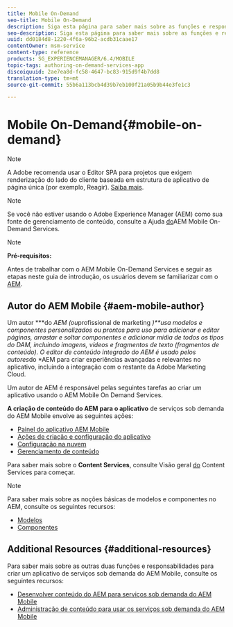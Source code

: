 ```yaml
---
title: Mobile On-Demand
seo-title: Mobile On-Demand
description: Siga esta página para saber mais sobre as funções e responsabilidades do autor dos serviços sob demanda do AEM Mobile.
seo-description: Siga esta página para saber mais sobre as funções e responsabilidades do autor dos serviços sob demanda do AEM Mobile.
uuid: dd0184d8-1220-4f6a-96b2-acdb31caae17
contentOwner: msm-service
content-type: reference
products: SG_EXPERIENCEMANAGER/6.4/MOBILE
topic-tags: authoring-on-demand-services-app
discoiquuid: 2ae7ea8d-fc58-4647-bc83-915d9f4b7dd8
translation-type: tm+mt
source-git-commit: 55b6a113bcb4d39b7eb100f21a05b9b44e3fe1c3

---
```



# Mobile On-Demand{#mobile-on-demand}

>[!NOTE]
>
>A Adobe recomenda usar o Editor SPA para projetos que exigem renderização do lado do cliente baseada em estrutura de aplicativo de página única (por exemplo, Reagir). [Saiba mais](/help/sites-developing/spa-overview.md).

>[!NOTE]
>
>Se você não estiver usando o Adobe Experience Manager (AEM) como sua fonte de gerenciamento de conteúdo, consulte a Ajuda [do](https://helpx.adobe.com/digital-publishing-solution/topics.html)AEM Mobile On-Demand Services.

>[!NOTE]
>
>**Pré-requisitos:**
>
>Antes de trabalhar com o AEM Mobile On-Demand Services e seguir as etapas neste guia de introdução, os usuários devem se familiarizar com o [AEM](/help/sites-deploying/deploy.md).

## Autor do AEM Mobile {#aem-mobile-author}

Um autor ***do *AEM (ou*profissional de marketing *)**usa modelos e componentes personalizados ou prontos para uso para adicionar e editar páginas, arrastar e soltar componentes e adicionar mídia de todos os tipos do DAM, incluindo imagens, vídeos e fragmentos de texto (fragmentos de conteúdo). O editor de conteúdo integrado do AEM é usado pelos autores*do *AEM para criar experiências avançadas e relevantes no aplicativo, incluindo a integração com o restante da Adobe Marketing Cloud.

Um autor de AEM é responsável pelas seguintes tarefas ao criar um aplicativo usando o AEM Mobile On Demand Services.

**A criação de conteúdo do AEM para o aplicativo** de serviços sob demanda do AEM Mobile envolve as seguintes ações:

* [Painel do aplicativo AEM Mobile](/help/mobile/mobile-apps-ondemand-application-dashboard.md)
* [Ações de criação e configuração do aplicativo](/help/mobile/mobile-apps-ondemand-application-create-configure-action.md)
* [Configuração na nuvem](/help/mobile/mobile-on-demand-associating-an-on-demand-app-to-cloud-configuration.md)
* [Gerenciamento de conteúdo](/help/mobile/mobile-apps-ondemand-manage-content-ondemand.md)

Para saber mais sobre o **Content Services**, consulte Visão geral [do](/help/mobile/develop-content-as-a-service.md) Content Services para começar.

>[!NOTE]
>
>Para saber mais sobre as noções básicas de modelos e componentes no AEM, consulte os seguintes recursos:
>
>* [Modelos](/help/sites-developing/templates.md)
>* [Componentes](/help/sites-developing/components.md)
>



## Additional Resources {#additional-resources}

Para saber mais sobre as outras duas funções e responsabilidades para criar um aplicativo de serviços sob demanda do AEM Mobile, consulte os seguintes recursos:

* [Desenvolver conteúdo do AEM para serviços sob demanda do AEM Mobile](/help/mobile/aem-mobile-on-demand.md)
* [Administração de conteúdo para usar os serviços sob demanda do AEM Mobile](/help/mobile/aem-mobile.md)

